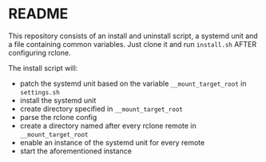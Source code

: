 # README #

This repository consists of an install and uninstall script, a systemd unit and a file containing common variables.
Just clone it and run `install.sh` AFTER configuring rclone.

The install script will:

* patch the systemd unit based on the variable `__mount_target_root` in `settings.sh`
* install the systemd unit
* create directory specified in `__mount_target_root`
* parse the rclone config
* create a directory named after every rclone remote in `__mount_target_root`
* enable an instance of the systemd unit for every remote
* start the aforementioned instance

